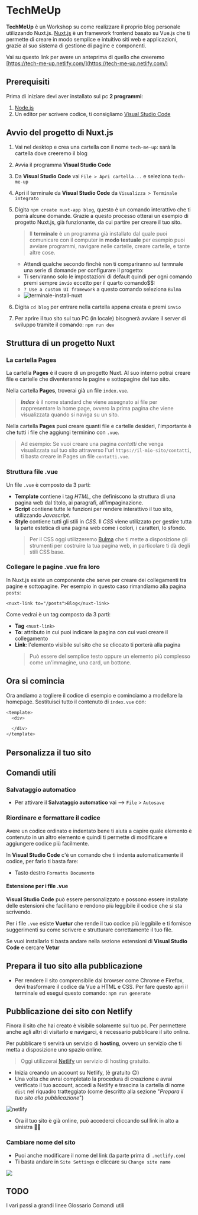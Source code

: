 # TechMeUp

**TechMeUp** è un Workshop su come realizzare il proprio blog personale utilizzando Nuxt.js.
[Nuxt.js](https://nuxtjs.org/) è un framework frontend basato su Vue.js che ti permette di creare in modo semplice e intuitivo siti web e applicazioni, grazie al suo sistema di gestione di pagine e componenti.

Vai su questo link per avere un anteprima di quello che creeremo [https://tech-me-up.netlify.com/](https://tech-me-up.netlify.com/)

## Prerequisiti

Prima di iniziare devi aver installato sul pc **2 programmi**:

1. [Node.js](https://nodejs.org/it/download/)
2. Un editor per scrivere codice, ti consigliamo [Visual Studio Code](https://code.visualstudio.com/download)

## Avvio del progetto di Nuxt.js

1. Vai nel desktop e crea una cartella con il nome `tech-me-up`: sarà la cartella dove creeremo il blog
2. Avvia il programma **Visual Studio Code**
3. Da **Visual Studio Code** vai `File > Apri cartella...` e seleziona `tech-me-up`
4. Apri il terminale da **Visual Studio Code** da `Visualizza > Terminale integrato`
5. Digita  `npm create nuxt-app blog`, questo è un comando interattivo che ti porrà alcune domande. Grazie a questo processo otterai un esempio di progetto Nuxt.js, già funzionante, da cui partire per creare il tuo sito.
    > Il **terminale** è un programma già installato dal quale puoi comunicare con il computer in **modo testuale** per esempio puoi avviare programmi, navigare nelle cartelle, creare cartelle, e tante altre cose.

    - Attendi qualche secondo finchè non ti compariranno sul termnale una serie di domande per configurare il progetto:
    - Ti serviranno solo le impostazioni di default quindi per ogni comando premi sempre `invio` eccetto per il quarto comando$$:
    - `? Use a custom UI framework` a questo comando seleziona `Bulma`
    - ![terminale-install-nuxt](./Assets/terminale-install-nuxt.png)

6. Digita `cd blog` per entrare nella cartella appena creata e premi `invio`
7. Per aprire il tuo sito sul tuo PC (in locale) bisognerà avviare il server di sviluppo tramite il comando:
    `npm run dev`

## Struttura di un progetto Nuxt

### La cartella **Pages**

La cartella **Pages** è il cuore di un progetto Nuxt. Al suo interno potrai creare file e cartelle che diventeranno le pagine e sottopagine del tuo sito.

Nella cartella **Pages**, troverai già un file `index.vue`.
>***Index*** è il nome standard che viene assegnato ai file per rappresentare la home page, ovvero la prima pagina che viene visualizzata quando si naviga su un sito.

Nella cartella **Pages** puoi creare quanti file e cartelle desideri, l'importante è che tutti i file che aggiungi terminino con `.vue`.
> Ad esempio: Se vuoi creare una pagina *contatti* che venga visualizzata sul tuo sito attraverso l'url `https://il-mio-sito/contatti`, ti basta creare in Pages un file `contatti.vue`.

### Struttura file **.vue**

Un file `.vue` è composto da 3 parti:

- **Template** contiene i tag *HTML*, che definiscono la struttura di una pagina web dal titolo, ai paragrafi, all'impaginazione.
- **Script** contiene tutte le funzioni per rendere interattivo il tuo sito, utilizzando *Javascript*.
- **Style** contiene tutti gli stili in *CSS*. Il *CSS* viene utilizzato per gestire tutta la parte estetica di una pagina web come i colori, i caratteri, lo sfondo.
  > Per il CSS oggi utilizzeremo [Bulma](https://bulma.io/) che ti mette a disposizione gli strumenti per costruire la tua pagina web, in particolare ti dà degli stili CSS base.

### Collegare le **pagine .vue** fra loro

In Nuxt.js esiste un componente che serve per creare dei collegamenti tra pagine e sottopagine. Per esempio in questo caso rimandiamo alla pagina `posts`:

`<nuxt-link to="/posts">Blog</nuxt-link>`

Come vedrai è un tag composto da 3 parti:

- **Tag** `<nuxt-link>`
- **To**: attributo in cui puoi indicare la pagina con cui vuoi creare il collegamento
- **Link**: l'elemento visibile sul sito che se cliccato ti porterà alla pagina
  > Può essere del semplice testo oppure un elemento più complesso come un'immagine, una card, un bottone.

## Ora si comincia

Ora andiamo a togliere il codice di esempio e cominciamo a modellare la homepage.
Sostituisci tutto il contenuto di `index.vue` con:

``` bash
<template>
  <div>

  </div>
</template>
```

## Personalizza il tuo sito


## Comandi utili

### Salvataggio automatico

- Per attivare il  **Salvataggio automatico**  vai --> `File` > `Autosave`

### Riordinare e formattare il codice

Avere un codice ordinato e indentato bene ti aiuta a capire quale elemento è contenuto in un altro elemento e quindi ti permette di modificare e aggiungere codice più facilmente.

In **Visual Studio Code** c'è un comando che ti indenta automaticamente il codice, per farlo ti basta fare:

- Tasto destro `Formatta Documento`

#### Estensione per i file .vue

**Visual Studio Code** può essere personalizzato e possono essere installate delle estensioni che facilitano e rendono più leggibile il codice che si sta scrivendo.

Per i file `.vue` esiste **Vuetur** che rende il tuo codice più leggibile e ti fornisce suggerimenti su come scrivere e strutturare correttamente il tuo file.

Se vuoi installarlo ti basta andare nella sezione estensioni di **Visual Studio Code** e cercare **Vetur**

## Prepara il tuo sito alla pubblicazione

- Per rendere il sito comprensibile dai browser come Chrome e Firefox, devi trasformare il codice da Vue a HTML e CSS.
  Per fare questo apri il terminale ed esegui questo comando:
  `npm run generate`

## Pubblicazione dei sito con Netlify

Finora il sito che hai creato è visibile solamente sul tuo pc. Per permettere anche agli altri di visitarlo e navigarci, è necessario pubblicare il sito online.

Per pubblicare ti servirà un servizio di **hosting**, ovvero un servizio che ti metta a disposizione uno spazio online.
  > Oggi utilizzerai [Netlify](https://www.netlify.com) un servizio di hosting gratuito.
  
- Inizia creando un account su Netlify, (è gratuito 😊)
- Una volta che avrai completato la procedura di creazione e avrai verificato il tuo account, accedi a Netlify e trascina la cartella di nome `dist` nel riquadro tratteggiato (come descritto alla sezione "*Prepara il tuo sito alla pubblicazione*")

![netlify](./Assets/netlify-trascina-dist.png)

- Ora il tuo sito è già online, può accederci cliccando sul link in alto a sinistra 🎉🎉

### Cambiare nome del sito

- Puoi anche modificare il nome del link (la parte prima di `.netlify.com`)
- Ti basta andare in `Site Settings` e cliccare su `Change site name`

![](./Assets/change-site-name.png)

## TODO

I vari passi a grandi linee
Glossario
Comandi utili 